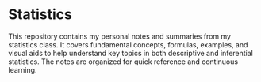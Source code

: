 # Statistics
This repository contains my personal notes and summaries from my statistics class. It covers fundamental concepts, formulas, examples, and visual aids to help understand key topics in both descriptive and inferential statistics. The notes are organized for quick reference and continuous learning.

